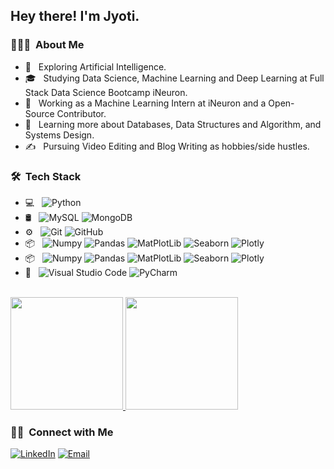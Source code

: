<h2> Hey there! I'm Jyoti.</h2>

<h3> 👨🏻‍💻 &nbsp;About Me </h3>

- 🤔 &nbsp; Exploring Artificial Intelligence.
- 🎓 &nbsp; Studying Data Science, Machine Learning and Deep Learning at Full Stack Data Science Bootcamp iNeuron.
- 💼 &nbsp; Working as a Machine Learning Intern at iNeuron and a Open- Source Contributor.
- 🌱 &nbsp; Learning more about Databases, Data Structures and Algorithm, and Systems Design.
- ✍️ &nbsp; Pursuing Video Editing and Blog Writing as hobbies/side hustles.

<h3> 🛠 &nbsp;Tech Stack</h3>

- 💻 &nbsp;
  ![Python](https://img.shields.io/badge/-Python-333333?style=flat&logo=python)
- 🛢 &nbsp;
  ![MySQL](https://img.shields.io/badge/-MySQL-333333?style=flat&logo=mysql)
  ![MongoDB](https://img.shields.io/badge/-MongoDB-333333?style=flat&logo=mongodb)
- ⚙️ &nbsp;
  ![Git](https://img.shields.io/badge/-Git-333333?style=flat&logo=git)
  ![GitHub](https://img.shields.io/badge/-GitHub-333333?style=flat&logo=github)
- 📦 &nbsp;
  ![Numpy](https://img.shields.io/badge/-Numpy-333333?style=flat&logo=Numpy&logoColor=007ACC)
  ![Pandas](https://img.shields.io/badge/-Pandas-333333?style=flat&logo=pandas)
  ![MatPlotLib](https://img.shields.io/badge/-Matplotlib-333333?style=flat&logo=matplotlib)
  ![Seaborn](https://img.shields.io/badge/-Seaborn-333333?style=flat&logo=seaborn)
  ![Plotly](https://img.shields.io/badge/-Plotly-333333?style=flat&logo=plotly)
- 📦 &nbsp;
  ![Numpy](https://img.shields.io/badge/-Numpy-333333?style=flat&logo=Numpy&logoColor=007ACC)
  ![Pandas](https://img.shields.io/badge/-Pandas-333333?style=flat&logo=pandas)
  ![MatPlotLib](https://img.shields.io/badge/-Matplotlib-333333?style=flat&logo=matplotlib)
  ![Seaborn](https://img.shields.io/badge/-Seaborn-333333?style=flat&logo=seaborn)
  ![Plotly](https://img.shields.io/badge/-Plotly-333333?style=flat&logo=plotly)
- 🔧 &nbsp;
  ![Visual Studio Code](https://img.shields.io/badge/-Visual%20Studio%20Code-333333?style=flat&logo=visual-studio-code&logoColor=007ACC)
  ![PyCharm](https://img.shields.io/badge/-PyCharm-333333?style=flat&logo=pycharm)

<br/>

<a href="https://github.com/JyotiPandey111">
  <img height="180em" src="https://github-readme-stats.vercel.app/api?username=JyotiPandey111&theme=buefy&show_icons=true" />
  <img height="180em" src="https://github-readme-stats.vercel.app/api/top-langs/?username=JyotiPandey111&theme=buefy&layout=compact" />
</a>

<br/>

<h3> 🤝🏻 &nbsp;Connect with Me </h3>

<a href="https://www.linkedin.com/in/km-jyoti-pandey/"><img alt="LinkedIn" src="https://img.shields.io/badge/LinkedIn-Jyoti%20Pandey-blue?style=flat-square&logo=linkedin"></a>
<a href="" src="https://img.shields.io/badge/Instagram-imjyotipandey-blue?style=flat-square&logo=instagram"></a>
<a href="mailto:jyoti.pandey4ai@gmail.com"><img alt="Email" src="https://img.shields.io/badge/Email-jyoti.pandey4ai@gmail.com-blue?style=flat-square&logo=gmail"></a>
</p>
